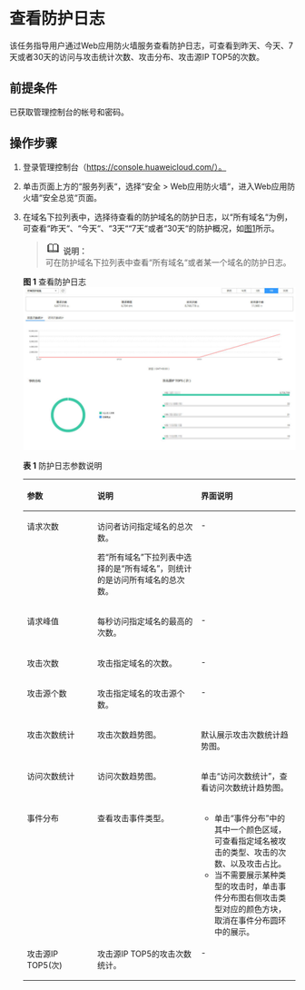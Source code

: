 # 查看防护日志<a name="waf_01_0021"></a>

该任务指导用户通过Web应用防火墙服务查看防护日志，可查看到昨天、今天、7天或者30天的访问与攻击统计次数、攻击分布、攻击源IP TOP5的次数。

## 前提条件<a name="section2256777914731"></a>

已获取管理控制台的帐号和密码。

## 操作步骤<a name="section61533550183130"></a>

1.  登录管理控制台（https://console.huaweicloud.com/）。
2.  单击页面上方的“服务列表“，选择“安全  \>  Web应用防火墙“，进入Web应用防火墙“安全总览“页面。
3.  在域名下拉列表中，选择待查看的防护域名的防护日志，以“所有域名“为例，可查看“昨天“、“今天“、“3天““7天“或者“30天“的防护概况，如[图1](#fig5451829111656)所示。

    >![](public_sys-resources/icon-note.gif) **说明：**   
    >可在防护域名下拉列表中查看“所有域名“或者某一个域名的防护日志。  

    **图 1**  查看防护日志<a name="fig5451829111656"></a>  
    ![](figures/查看防护日志.jpg "查看防护日志")

    **表 1**  防护日志参数说明

    <a name="table2857356711453"></a>
    <table><thead align="left"><tr id="row2386908311453"><th class="cellrowborder" valign="top" width="25.81258125812581%" id="mcps1.2.4.1.1"><p id="p1936630111453"><a name="p1936630111453"></a><a name="p1936630111453"></a>参数</p>
    </th>
    <th class="cellrowborder" valign="top" width="38.033803380338036%" id="mcps1.2.4.1.2"><p id="p2516658611453"><a name="p2516658611453"></a><a name="p2516658611453"></a>说明</p>
    </th>
    <th class="cellrowborder" valign="top" width="36.153615361536154%" id="mcps1.2.4.1.3"><p id="p21644893114937"><a name="p21644893114937"></a><a name="p21644893114937"></a>界面说明</p>
    </th>
    </tr>
    </thead>
    <tbody><tr id="row2572158511453"><td class="cellrowborder" valign="top" width="25.81258125812581%" headers="mcps1.2.4.1.1 "><p id="p46185398114652"><a name="p46185398114652"></a><a name="p46185398114652"></a>请求次数</p>
    </td>
    <td class="cellrowborder" valign="top" width="38.033803380338036%" headers="mcps1.2.4.1.2 "><p id="p50029725114652"><a name="p50029725114652"></a><a name="p50029725114652"></a>访问者访问指定域名的总次数。</p>
    <p id="p47614347114652"><a name="p47614347114652"></a><a name="p47614347114652"></a>若<span class="parmvalue" id="parmvalue25875945114652"><a name="parmvalue25875945114652"></a><a name="parmvalue25875945114652"></a>“所有域名”</span>下拉列表中选择的是<span class="parmvalue" id="parmvalue31556921114652"><a name="parmvalue31556921114652"></a><a name="parmvalue31556921114652"></a>“所有域名”</span>，则统计的是访问所有域名的总次数。</p>
    </td>
    <td class="cellrowborder" valign="top" width="36.153615361536154%" headers="mcps1.2.4.1.3 "><p id="p3345389611453"><a name="p3345389611453"></a><a name="p3345389611453"></a>-</p>
    </td>
    </tr>
    <tr id="row3264961511453"><td class="cellrowborder" valign="top" width="25.81258125812581%" headers="mcps1.2.4.1.1 "><p id="p53764047114652"><a name="p53764047114652"></a><a name="p53764047114652"></a>请求峰值</p>
    </td>
    <td class="cellrowborder" valign="top" width="38.033803380338036%" headers="mcps1.2.4.1.2 "><p id="p59920569114652"><a name="p59920569114652"></a><a name="p59920569114652"></a>每秒访问指定域名的最高的次数。</p>
    </td>
    <td class="cellrowborder" valign="top" width="36.153615361536154%" headers="mcps1.2.4.1.3 "><p id="p1218804711453"><a name="p1218804711453"></a><a name="p1218804711453"></a>-</p>
    </td>
    </tr>
    <tr id="row4258356411453"><td class="cellrowborder" valign="top" width="25.81258125812581%" headers="mcps1.2.4.1.1 "><p id="p61333475114652"><a name="p61333475114652"></a><a name="p61333475114652"></a>攻击次数</p>
    </td>
    <td class="cellrowborder" valign="top" width="38.033803380338036%" headers="mcps1.2.4.1.2 "><p id="p1955603114652"><a name="p1955603114652"></a><a name="p1955603114652"></a>攻击指定域名的次数。</p>
    </td>
    <td class="cellrowborder" valign="top" width="36.153615361536154%" headers="mcps1.2.4.1.3 "><p id="p6676667411453"><a name="p6676667411453"></a><a name="p6676667411453"></a>-</p>
    </td>
    </tr>
    <tr id="row6402915811453"><td class="cellrowborder" valign="top" width="25.81258125812581%" headers="mcps1.2.4.1.1 "><p id="p16348957114652"><a name="p16348957114652"></a><a name="p16348957114652"></a>攻击源个数</p>
    </td>
    <td class="cellrowborder" valign="top" width="38.033803380338036%" headers="mcps1.2.4.1.2 "><p id="p49197101114652"><a name="p49197101114652"></a><a name="p49197101114652"></a>攻击指定域名的攻击源个数。</p>
    </td>
    <td class="cellrowborder" valign="top" width="36.153615361536154%" headers="mcps1.2.4.1.3 "><p id="p3617334411453"><a name="p3617334411453"></a><a name="p3617334411453"></a>-</p>
    </td>
    </tr>
    <tr id="row5712464411453"><td class="cellrowborder" valign="top" width="25.81258125812581%" headers="mcps1.2.4.1.1 "><p id="p6369341911453"><a name="p6369341911453"></a><a name="p6369341911453"></a>攻击次数统计</p>
    </td>
    <td class="cellrowborder" valign="top" width="38.033803380338036%" headers="mcps1.2.4.1.2 "><p id="p5889333511453"><a name="p5889333511453"></a><a name="p5889333511453"></a>攻击次数趋势图。</p>
    </td>
    <td class="cellrowborder" valign="top" width="36.153615361536154%" headers="mcps1.2.4.1.3 "><p id="p563086411453"><a name="p563086411453"></a><a name="p563086411453"></a>默认展示攻击次数统计趋势图。</p>
    </td>
    </tr>
    <tr id="row5067778111453"><td class="cellrowborder" valign="top" width="25.81258125812581%" headers="mcps1.2.4.1.1 "><p id="p1125956311453"><a name="p1125956311453"></a><a name="p1125956311453"></a>访问次数统计</p>
    </td>
    <td class="cellrowborder" valign="top" width="38.033803380338036%" headers="mcps1.2.4.1.2 "><p id="p3960941011453"><a name="p3960941011453"></a><a name="p3960941011453"></a>访问次数趋势图。</p>
    </td>
    <td class="cellrowborder" valign="top" width="36.153615361536154%" headers="mcps1.2.4.1.3 "><p id="p5424563311453"><a name="p5424563311453"></a><a name="p5424563311453"></a>单击<span class="wintitle" id="wintitle24256299142554"><a name="wintitle24256299142554"></a><a name="wintitle24256299142554"></a>“访问次数统计”</span>，查看访问次数统计趋势图。</p>
    </td>
    </tr>
    <tr id="row1844865611453"><td class="cellrowborder" valign="top" width="25.81258125812581%" headers="mcps1.2.4.1.1 "><p id="p1794614311453"><a name="p1794614311453"></a><a name="p1794614311453"></a>事件分布</p>
    </td>
    <td class="cellrowborder" valign="top" width="38.033803380338036%" headers="mcps1.2.4.1.2 "><p id="p4435146711453"><a name="p4435146711453"></a><a name="p4435146711453"></a>查看攻击事件类型。</p>
    </td>
    <td class="cellrowborder" valign="top" width="36.153615361536154%" headers="mcps1.2.4.1.3 "><a name="ul5009385314278"></a><a name="ul5009385314278"></a><ul id="ul5009385314278"><li>单击<span class="uicontrol" id="uicontrol3107030814278"><a name="uicontrol3107030814278"></a><a name="uicontrol3107030814278"></a>“事件分布”</span>中的其中一个颜色区域，可查看指定域名被攻击的类型、攻击的次数、以及攻击占比。</li><li>当不需要展示某种类型的攻击时，单击事件分布图右侧攻击类型对应的颜色方块，取消在事件分布圆环中的展示。</li></ul>
    </td>
    </tr>
    <tr id="row53276882114737"><td class="cellrowborder" valign="top" width="25.81258125812581%" headers="mcps1.2.4.1.1 "><p id="p20460182114737"><a name="p20460182114737"></a><a name="p20460182114737"></a>攻击源IP TOP5(次)</p>
    </td>
    <td class="cellrowborder" valign="top" width="38.033803380338036%" headers="mcps1.2.4.1.2 "><p id="p46662075114737"><a name="p46662075114737"></a><a name="p46662075114737"></a>攻击源IP TOP5的攻击次数统计。</p>
    </td>
    <td class="cellrowborder" valign="top" width="36.153615361536154%" headers="mcps1.2.4.1.3 "><p id="p21531753114737"><a name="p21531753114737"></a><a name="p21531753114737"></a>-</p>
    </td>
    </tr>
    </tbody>
    </table>


